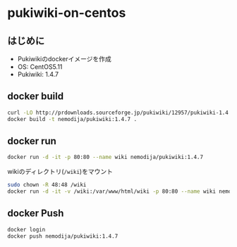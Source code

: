 # pukiwiki-on-centos

## はじめに

- Pukiwikiのdockerイメージを作成
- OS: CentOS5.11
- Pukiwiki: 1.4.7

## docker build

```sh
curl -LO http://prdownloads.sourceforge.jp/pukiwiki/12957/pukiwiki-1.4.7_notb.tar.gz
docker build -t nemodija/pukiwiki:1.4.7 .
```

## docker run

```sh
docker run -d -it -p 80:80 --name wiki nemodija/pukiwiki:1.4.7
```

wikiのディレクトリ(`/wiki`)をマウント

```sh
sudo chown -R 48:48 /wiki
docker run -d -it -v /wiki:/var/www/html/wiki -p 80:80 --name wiki nemodija/pukiwiki:1.4.7
```

## docker Push

```sh
docker login
docker push nemodija/pukiwiki:1.4.7
```
